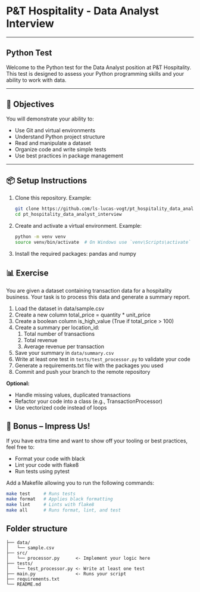# P&T Hospitality - Data Analyst Interview
---

## Python Test
Welcome to the Python test for the Data Analyst position at P&T Hospitality. This test is designed to assess your 
Python programming skills and your ability to work with data.

---

## 🧪 Objectives

You will demonstrate your ability to:
- Use Git and virtual environments
- Understand Python project structure
- Read and manipulate a dataset
- Organize code and write simple tests
- Use best practices in package management

---

## 📦 Setup Instructions

1. Clone this repository. Example:
   ```bash
   git clone https://github.com/ls-lucas-vogt/pt_hospitality_data_analyst_interview.git
   cd pt_hospitality_data_analyst_interview
   ```
   
2. Create and activate a virtual environment. Example:
   ```bash
   python -m venv venv
   source venv/bin/activate  # On Windows use `venv\Scripts\activate`
   ```

3. Install the required packages: pandas and numpy
   
## 📊 Exercise

You are given a dataset containing transaction data for a hospitality business. Your task is to process this data and 
generate a summary report.

1. Load the dataset in data/sample.csv 
2. Create a new column total_price = quantity * unit_price 
3. Create a boolean column is_high_value (True if total_price > 100)
4. Create a summary per location_id:
   1. Total number of transactions 
   2. Total revenue
   3. Average revenue per transaction
5. Save your summary in `data/summary.csv`
6. Write at least one test in `tests/test_processor.py` to validate your code
7. Generate a requirements.txt file with the packages you used
8. Commit and push your branch to the remote repository

**Optional:**
- Handle missing values, duplicated transactions 
- Refactor your code into a class (e.g., TransactionProcessor)
- Use vectorized code instead of loops

## 🌟 Bonus – Impress Us!
If you have extra time and want to show off your tooling or best practices, feel free to:
- Format your code with black 
- Lint your code with flake8 
- Run tests using pytest

Add a Makefile allowing you to run the following commands:
``` bash
make test     # Runs tests
make format   # Applies black formatting
make lint     # Lints with flake8
make all      # Runs format, lint, and test
``` 

## Folder structure
```
├── data/
│   └── sample.csv
├── src/
│   └── processor.py      <- Implement your logic here
├── tests/
│   └── test_processor.py <- Write at least one test
├── main.py               <- Runs your script
├── requirements.txt
└── README.md
```
